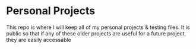 # Personal Projects
This repo is where I will keep all of my personal projects & testing files.
It is public so that if any of these older projects are useful for a future project, they are easily accessable
